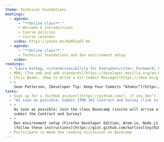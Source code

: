 ```yaml
---
theme: Technical Foundations
meetings:
  - agenda:
      - "**Online class**."
      - Welcome & introductions
      - Course policies
      - Course calendar
    video: https://youtu.be/0uMZxqST-Kk
  - agenda:
      - "**Online class**."
      - Technical foundations and dev environment setup
    video:
readings:
  - "Laura Kalbag, <cite>Accessibility for Everyone</cite>: Foreword; Chapters&nbsp;1–3"
  - MDN, [The web and web standards](https://developer.mozilla.org/en-US/docs/Learn/Getting_started_with_the_web/The_web_and_web_standards)
  - Chris Beams, [How to Write a Git Commit Message](https://cbea.ms/git-commit/)
  - >
    Sean Patterson, [Developer Tip: Keep Your Commits “Atomic”](https://www.freshconsulting.com/insights/blog/atomic-commits/)
tasks:
  - Sign up for a [GitHub account](https://github.com/), if you don’t already have one
  - "As soon as possible: Submit ITMD 362 Contract and Survey (link in your @hawk.iit.edu inbox)"
  - >
    As soon as possible: Join the class Basecamp (invite will arrive after you
    submit the Contract and Survey)
  - >
    Dev environment setup (Firefox Developer Edition, Atom.io, Node.js, Git);
    [follow these instructions](https://gist.github.com/karlstolley/810e9cb69727ff20c3cf56ac33734b79)
  - Participate in Week One reading discussion on Basecamp
---
```

